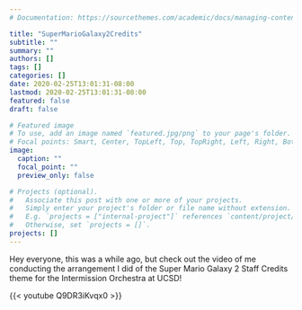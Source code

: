 ```yaml
---
# Documentation: https://sourcethemes.com/academic/docs/managing-content/

title: "SuperMarioGalaxy2Credits"
subtitle: ""
summary: ""
authors: []
tags: []
categories: []
date: 2020-02-25T13:01:31-08:00
lastmod: 2020-02-25T13:01:31-08:00
featured: false
draft: false

# Featured image
# To use, add an image named `featured.jpg/png` to your page's folder.
# Focal points: Smart, Center, TopLeft, Top, TopRight, Left, Right, BottomLeft, Bottom, BottomRight.
image:
  caption: ""
  focal_point: ""
  preview_only: false

# Projects (optional).
#   Associate this post with one or more of your projects.
#   Simply enter your project's folder or file name without extension.
#   E.g. `projects = ["internal-project"]` references `content/project/deep-learning/index.md`.
#   Otherwise, set `projects = []`.
projects: []
---
```

Hey everyone, this was a while ago, but check out the video of me conducting the arrangement I did of the Super Mario Galaxy 2 Staff Credits theme for the Intermission Orchestra at UCSD!

{{< youtube Q9DR3iKvqx0 >}}